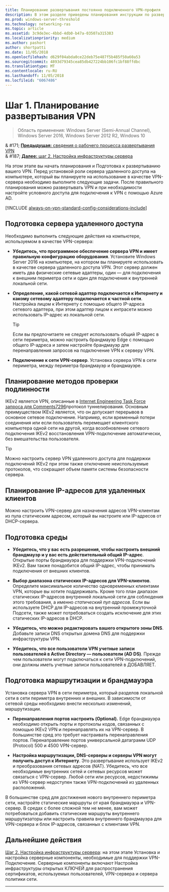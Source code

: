 ```yaml
---
title: Планирование развертывания постоянно подключенного VPN-профиля
description: В этом разделе приведены планирования инструкции по развертыванию VPN в Windows Server 2016.
ms.prod: windows-server-threshold
ms.technology: networking-ras
ms.topic: article
ms.assetid: 3c9de3ec-4bbd-4db0-b47a-03507a315383
ms.localizationpriority: medium
ms.author: pashort
author: shortpatti
ms.date: 11/05/2018
ms.openlocfilehash: d629f04abda0ce22deb75e487f5b485f50a60a53
ms.sourcegitcommit: 4893d79345cea85db427224bb106fc1bf88ffdbc
ms.translationtype: MT
ms.contentlocale: ru-RU
ms.lasthandoff: 11/05/2018
ms.locfileid: "6067486"
---
```

# Шаг 1. Планирование развертывания VPN

>Область применения: Windows Server (Semi-Annual Channel), Windows Server 2016, Windows Server 2012 R2, Windows 10


& #171;  [ **Предыдущая:** сведения о рабочего процесса развертывания VPN](always-on-vpn-deploy-deployment.md)<br>
& #187;  [ **Далее:** шаг 2. Настройка инфраструктуры сервера](vpn-deploy-server-infrastructure.md)

На этом этапе вы начать планирования и Подготовка к развертыванию вашего VPN. Перед установкой роли сервера удаленного доступа на компьютере, который вы планируете на использование в качестве VPN-сервера необходимо выполните следующие задачи. После правильного планирования можно развертывать VPN и при необходимости настройте условного доступа для подключения к VPN с помощью Azure AD. 

[!INCLUDE [always-on-vpn-standard-config-considerations-include](../../../includes/always-on-vpn-standard-config-considerations-include.md)]


## Подготовка сервера удаленного доступа

Необходимо выполнить следующие действия на компьютере, используемом в качестве VPN-сервера: 

- **Убедитесь, что программное обеспечение сервера VPN и имеет правильную конфигурацию оборудования**. Установите Windows Server 2016 на компьютере, на котором вы планируете использовать в качестве сервера удаленного доступа VPN. Этот сервер должен иметь два физические сетевые адаптеры, один — для подключения к внешним периметра сети и один для подключения к внутренней локальной сети.

- **Определение, какой сетевой адаптер подключается к Интернету и какому сетевому адаптеру подключается к частной сети**. Настройка лицом к Интернету с помощью общего IP-адреса сетевого адаптера, при этом адаптер лицом к интрасети можно использовать IP-адрес из локальной сети.

    >[!TIP]
    >Если вы предпочитаете не следует использовать общий IP-адрес в сети периметра, можно настроить брандмауэр Edge с помощью общего IP-адреса и затем настройте брандмауэр для перенаправления запросов на подключение VPN к серверу VPN.

- **Подключение к сети VPN-сервер**. Установка сервера VPN в сети периметра, между периметра брандмауэр и брандмауэре.

## Планирование методов проверки подлинности

IKEv2 является VPN, описанные в [Internet Engineering Task Force запроса для Comments7296](https://datatracker.ietf.org/doc/rfc7296/)протокол туннелирования. Основным преимуществом IKEv2 является, что он допускает перерывов в основное сетевое подключение. Например, если временный потери соединения или если пользователь перемещает клиентского компьютера одной сети на другой, когда возобновление сетевого подключения IKEv2 восстановления VPN-подключение автоматически, без вмешательства пользователя.

>[!TIP]
>Можно настроить сервер VPN удаленного доступа для поддержки подключений IKEv2 при этом также отключение неиспользуемые протоколов, что сокращает объем памяти системы безопасности сервера. 

## Планирование IP-адресов для удаленных клиентов

Можно настроить VPN-сервер для назначения адресов VPN-клиентам из пула статическим адресом, который вы настроите или IP-адресов от DHCP-сервера. 

## Подготовка среды

- **Убедитесь, что у вас есть разрешения, чтобы настроить внешний брандмауэр и у вас есть действительный общий IP-адрес**. Открытые порты брандмауэра для поддержки VPN-подключений IKEv2. Вам также понадобится общий IP-адрес, чтобы принимать подключения от внешних клиентов.

- **Выбор диапазона статических IP-адресов для VPN-клиентов**. Определите максимальное количество одновременных клиентами VPN, которые вы хотите поддерживать. Кроме того план диапазон статических IP-адресов внутренней локальной сети для соблюдения этого требования, а именно *статический пул адресов*. Если вы используете DHCP для IP-адресов на внутренний промежуточной Подсети, также может потребоваться создать исключение для этих статических IP-адресов в DHCP.

- **Убедитесь, что можно редактировать вашего открытого зоны DNS**. Добавьте записи DNS открытых домена DNS для поддержки инфраструктуры VPN. 

- **Убедитесь, что все пользователи VPN учетные записи пользователей в Active Directory — пользователи \(AD DS\)**. Прежде чем пользователи могут подключаться к сети VPN-подключений, они должны иметь учетные записи пользователей в ДОБАВЛЯЕТ.

## Подготовка маршрутизации и брандмауэра 

Установка сервера VPN в сети периметра, который разделов локальной сети в сети периметра внутренних и внешних. В зависимости от сетевой среды необходимо внести несколько изменений, маршрутизации.

- **Перенаправления портов настроить \(Optional\).** Edge брандмауэра необходимо открыть порты и протоколы кодов, связанных с помощью IKEv2 VPN и перенаправлять их на VPN-сервер. В большинстве сред это требует настраивать перенаправления портов. Перенаправление портов универсальной датаграмм UDP (Protocol) 500 и 4500 VPN-сервер.

- **Настройка маршрутизации, DNS-серверы и серверы VPN могут получить доступ к Интернету**. Это развертывание использует IKEv2 и преобразования сетевых адресов \(NAT\). Убедитесь, что все необходимые внутренних сетей и сетевых ресурсов может связаться с VPN-сервер. Любой сети или ресурсов, недостижимы из VPN-сервер недоступен также VPN-подключений из удаленных расположений.

В большинстве сред для достижения нового внутреннего периметра сети, настройте статические маршруты от края брандмауэра и VPN-сервер. В средах с более сложной тем не менее, вам может потребоваться добавить статические маршруты внутреннего маршрутизаторы или настроить правила внутреннего брандмауэра для VPN-сервера и блок IP-адресов, связанных с клиентами VPN.

## Дальнейшие действия
[Шаг 2. Настройка инфраструктуры сервера](vpn-deploy-server-infrastructure.md): на этом этапе Установка и настройка серверные компоненты, необходимые для поддержки VPN-Подключение. Серверные компоненты включают Настройка инфраструктуры открытых КЛЮЧЕЙ для распространения сертификатов, используемых пользователей, VPN-сервера и сервера политики сети. 

---